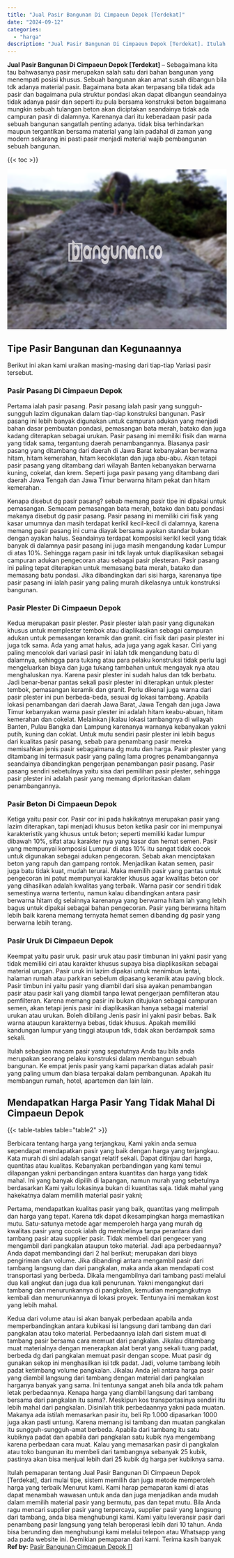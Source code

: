```yaml
---
title: "Jual Pasir Bangunan Di Cimpaeun Depok [Terdekat]"
date: "2024-09-12"
categories: 
  - "harga"
description: "Jual Pasir Bangunan Di Cimpaeun Depok [Terdekat]. Itulah pemaparan tentang Jual Pasir Bangunan Di Cimpaeun Depok [Terdekat], dari mulai tipe, sistem memili..."
---
```


**Jual Pasir Bangunan Di Cimpaeun Depok \[Terdekat\]** – Sebagaimana kita tau bahwasanya pasir merupakan salah satu dari bahan bangunan yang menempati posisi khusus. Sebuah bangunan akan amat susah dibangun bila tdk adanya material pasir. Bagaimana bata akan terpasang bila tidak ada pasir dan bagaimana pula struktur pondasi akan dapat dibangun seandainya tidak adanya pasir dan seperti itu pula bersama konstruksi beton bagaimana mungkin sebuah tulangan beton akan diciptakan seandainya tidak ada campuran pasir di dalamnya. Karenanya dari itu keberadaan pasir pada sebuah bangunan sangatlah penting adanya. tidak bisa terhindarkan maupun tergantikan bersama material yang lain padahal di zaman yang modern sekarang ini pasti pasir menjadi material wajib pembangunan sebuah bangunan.

{{< toc >}}

![Jual Pasir Bangunan Di Cimpaeun Depok [Terdekat]](/images/jual-pasir-bangunan-18.png)

## Tipe Pasir Bangunan dan Kegunaannya

Berikut ini akan kami uraikan masing-masing dari tiap-tiap Variasi pasir tersebut.

### Pasir Pasang Di Cimpaeun Depok

Pertama ialah pasir pasang. Pasir pasang ialah pasir yang sungguh-sungguh lazim digunakan dalam tiap-tiap konstruksi bangunan. Pasir pasang ini lebih banyak digunakan untuk campuran adukan yang menjadi bahan dasar pembuatan pondasi, pemasangan bata merah, batako dan juga kadang diterapkan sebagai urukan. Pasir pasang ini memiliki fisik dan warna yang tidak sama, tergantung daerah penambangannya. Biasanya pasir pasang yang ditambang dari daerah di Jawa Barat kebanyakan berwarna hitam, hitam kemerahan, hitam kecoklatan dan juga abu-abu. Akan tetapi pasir pasang yang ditambang dari wilayah Banten kebanyakan berwarna kuning, cokelat, dan krem. Seperti juga pasir pasang yang ditambang dari daerah Jawa Tengah dan Jawa Timur berwarna hitam pekat dan hitam kemerahan.

Kenapa disebut dg pasir pasang? sebab memang pasir tipe ini dipakai untuk pemasangan. Semacam pemasangan bata merah, batako dan batu pondasi makanya disebut dg pasir pasang. Pasir pasang ini memiliki ciri fisik yang kasar umumnya dan masih terdapat kerikil kecil-kecil di dalamnya, karena memang pasir pasang ini cuma diayak bersama ayakan standar bukan dengan ayakan halus. Seandainya terdapat komposisi kerikil kecil yang tidak banyak di dalamnya pasir pasang ini juga masih mengandung kadar Lumpur di atas 10%. Sehingga ragam pasir ini tdk layak untuk diaplikasikan sebagai campuran adukan pengecoran atau sebagai pasir plesteran. Pasir pasang ini paling tepat diterapkan untuk memasang bata merah, batako dan memasang batu pondasi. Jika dibandingkan dari sisi harga, karenanya tipe pasir pasang ini ialah pasir yang paling murah dikelasnya untuk konstruksi bangunan.

### Pasir Plester Di Cimpaeun Depok

Kedua merupakan pasir plester. Pasir plester ialah pasir yang digunakan khusus untuk memplester tembok atau diaplikasikan sebagai campuran adukan untuk pemasangan keramik dan granit. ciri fisik dari pasir plester ini juga tdk sama. Ada yang amat halus, ada juga yang agak kasar. Ciri yang paling mencolok dari variasi pasir ini ialah tdk mengandung batu di dalamnya, sehingga para tukang atau para pelaku konstruksi tidak perlu lagi mengeluarkan biaya dan juga tukang tambahan untuk mengayak nya atau menghaluskan nya. Karena pasir plester ini sudah halus dan tdk berbatu. Jadi benar-benar pantas sekali pasir plester ini diterapkan untuk plester tembok, pemasangan keramik dan granit. Perlu dikenal juga warna dari pasir plester ini pun berbeda-beda, sesuai dg lokasi tambang. Apabila lokasi penambangan dari daerah Jawa Barat, Jawa Tengah dan juga Jawa Timur kebanyakan warna pasir plester ini adalah hitam keabu-abuan, hitam kemerahan dan cokelat. Melainkan jikalau lokasi tambangnya di wilayah Banten, Pulau Bangka dan Lampung karenanya warnanya kebanyakan yakni putih, kuning dan coklat. Untuk mutu sendiri pasir plester ini lebih bagus dari kualitas pasir pasang, sebab para penambang pasir mereka memisahkan jenis pasir sebagaimana dg mutu dan harga. Pasir plester yang ditambang ini termasuk pasir yang paling lama progres penambangannya seandainya dibandingkan pengerjaan penambangan pasir pasang. Pasir pasang sendiri sebetulnya yaitu sisa dari pemilihan pasir plester, sehingga pasir plester ini adalah pasir yang memang diprioritaskan dalam penambangannya.

### Pasir Beton Di Cimpaeun Depok

Ketiga yaitu pasir cor. Pasir cor ini pada hakikatnya merupakan pasir yang lazim diterapkan, tapi menjadi khusus beton ketika pasir cor ini mempunyai karakteristik yang khusus untuk beton; seperti memiliki kadar lumpur dibawah 10%, sifat atau karakter nya yang kasar dan hemat semen. Pasir yang mempunyai komposisi Lumpur di atas 10% itu sangat tidak cocok untuk digunakan sebagai adukan pengecoran. Sebab akan menciptakan beton yang rapuh dan gampang rontok. Menjadikan ikatan semen, pasir juga batu tidak kuat, mudah terurai. Maka memilih pasir yang pantas untuk pengecoran ini patut mempunyai karakter khusus agar kwalitas beton cor yang dihasilkan adalah kwalitas yang terbaik. Warna pasir cor sendiri tidak semestinya warna tertentu, namun kalau dibandingkan antara pasir berwarna hitam dg selainnya karenanya yang berwarna hitam lah yang lebih bagus untuk dipakai sebagai bahan pengecoran. Pasir yang berwarna hitam lebih baik karena memang ternyata hemat semen dibanding dg pasir yang berwarna lebih terang.

### Pasir Uruk Di Cimpaeun Depok

Keempat yaitu pasir uruk. pasir uruk atau pasir timbunan ini yakni pasir yang tidak memiliki ciri atau karakter khusus supaya bisa diaplikasikan sebagai material urugan. Pasir uruk ini lazim dipakai untuk menimbun lantai, halaman rumah atau parkiran sebelum dipasang keramik atau paving block. Pasir timbun ini yaitu pasir yang diambil dari sisa ayakan penambangan pasir atau pasir kali yang diambil tanpa lewat pengerjaan pemfilteran atau pemfilteran. Karena memang pasir ini bukan ditujukan sebagai campuran semen, akan tetapi jenis pasir ini diaplikasikan hanya sebagai material urukan atau urukan. Boleh dibilang Jenis pasir ini yakni pasir bebas. Baik warna ataupun karakternya bebas, tidak khusus. Apakah memiliki kandungan lumpur yang tinggi ataupun tdk, tidak akan berdampak sama sekali.

Itulah sebagian macam pasir yang sepatutnya Anda tau bila anda merupakan seorang pelaku konstruksi dalam membangun sebuah bangunan. Ke empat jenis pasir yang kami paparkan diatas adalah pasir yang paling umum dan biasa terpakai dalam pembangunan. Apakah itu membangun rumah, hotel, apartemen dan lain lain.

## Mendapatkan Harga Pasir Yang Tidak Mahal Di Cimpaeun Depok

{{< table-tables table="table2" >}}

Berbicara tentang harga yang terjangkau, Kami yakin anda semua sependapat mendapatkan pasir yang baik dengan harga yang terjangkau. Kata murah di sini adalah sangat relatif sekali. Dapat ditinjau dari harga, quantitas atau kualitas. Kebanyakan perbandingan yang kami temui dilapangan yakni perbandingan antara kuantitas dan harga yang tidak mahal. Ini yang banyak dipilih di lapangan, namun murah yang sebetulnya berdasarkan Kami yaitu lokasinya bukan di kuantitas saja. tidak mahal yang hakekatnya dalam memilih material pasir yakni;

Pertama, mendapatkan kualitas pasir yang baik, quantitas yang melimpah dan harga yang tepat. Karena tdk dapat dikesampingkan harga memastikan mutu. Satu-satunya metode agar memperoleh harga yang murah dg kwalitas pasir yang cocok ialah dg membelinya tanpa perantara dari tambang pasir atau supplier pasir. Tidak membeli dari pengecer yang mengambil dari pangkalan ataupun toko material. Jadi apa perbedaannya? Anda dapat membandingi dari 2 hal berikut; merupakan dari biaya pengiriman dan volume. Jika dibandingi antara mengambil pasir dari tambang langsung dan dari pangkalan, maka anda akan mendapati cost transportasi yang berbeda. Dikala mengambilnya dari tambang pasti melalui dua kali angkut dan juga dua kali penurunan. Yakni mengangkut dari tambang dan menurunkannya di pangkalan, kemudian mengangkutnya kembali dan menurunkannya di lokasi proyek. Tentunya ini memakan kost yang lebih mahal.

Kedua dari volume atau isi akan banyak perbedaan apabila anda memperbandingkan antara kubikasi isi langsung dari tambang dan dari pangkalan atau toko material. Perbedaannya ialah dari sistem muat di tambang pasir bersama cara memuat dari pangkalan. Jikalau ditambang muat materialnya dengan menerapkan alat berat yang sekali tuang padat, berbeda dg dari pangkalan memuat pasir dengan scope. Muat pasir dg gunakan sekop ini menghasilkan isi tdk padat. Jadi, volume tambang lebih padat ketimbang volume pangkalan. Jikalau Anda jeli antara harga pasir yang diambil langsung dari tambang dengan material dari pangkalan harganya banyak yang sama. Ini tentunya sangat aneh bila anda tdk paham letak perbedaannya. Kenapa harga yang diambil langsung dari tambang bersama dari pangkalan itu sama?. Meskipun kos transportasinya sendiri itu lebih mahal dari pangkalan. Disinilah titik perbedaannya yakni pada muatan. Makanya ada istilah memasarkan pasir itu, beli Rp 1.000 dipasarkan 1000 juga akan pasti untung. Karena memang isi tambang dan muatan pangkalan itu sungguh-sungguh-amat berbeda. Apabila dari tambang itu satu kubiknya padat dan apabila dari pangkalan satu kubik nya mengembang karena perbedaan cara muat. Kalau yang memasarkan pasir di pangkalan atau toko bangunan itu membeli dari tambangnya sebanyak 25 kubik, pastinya akan bisa menjual lebih dari 25 kubik dg harga per kubiknya sama.

Itulah pemaparan tentang Jual Pasir Bangunan Di Cimpaeun Depok \[Terdekat\], dari mulai tipe, sistem memilih dan juga metode memperoleh harga yang terbaik Menurut kami. Kami harap pemaparan kami di atas dapat menambah wawasan untuk anda dan juga menjadikan anda mudah dalam memilih material pasir yang bermutu, pas dan tepat mutu. Bila Anda ragu mencari supplier pasir yang terpercaya, supplier pasir yang langsung dari tambang, anda bisa menghubungi kami. Kami yaitu leveransir pasir dari penambang pasir langsung yang telah beroperasi lebih dari 10 tahun. Anda bisa berunding dan menghubungi kami melalui telepon atau Whatsapp yang ada pada website ini. Demikian pemaparan dari kami. Terima kasih banyak
**Ref by:** [Pasir Bangunan Cimpaeun Depok []](https://id.wikipedia.org/wiki/Pasir)

